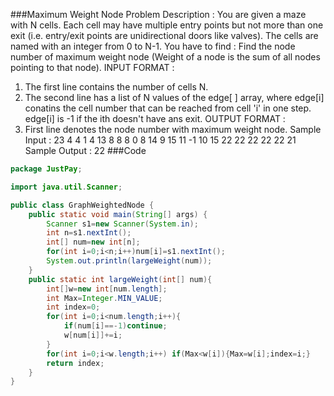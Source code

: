 ###Maximum Weight Node
Problem Description : You are given a maze with N cells. Each cell may have multiple entry points
but not more than one exit (i.e. entry/exit points are unidirectional doors like valves).
The cells are named with an integer from 0 to N-1.
You have to find : Find the node number of maximum weight node (Weight of a node is the sum of all
nodes pointing to that node).
INPUT FORMAT :
1. The first line contains the number of cells N.
2. The second line has a list of N values of the edge[ ] array, where edge[i] conatins the cell
number that can be reached from cell 'i' in one step. edge[i] is -1 if the ith doesn't have ans
exit.
OUTPUT FORMAT :
1. First line denotes the node number with maximum weight node.
Sample Input :
23
4 4 1 4 13 8 8 8 0 8 14 9 15 11 -1 10 15 22 22 22 22 22 21
Sample Output :
22
###Code
```java
package JustPay;

import java.util.Scanner;

public class GraphWeightedNode {
    public static void main(String[] args) {
        Scanner s1=new Scanner(System.in);
        int n=s1.nextInt();
        int[] num=new int[n];
        for(int i=0;i<n;i++)num[i]=s1.nextInt();
        System.out.println(largeWeight(num));
    }
    public static int largeWeight(int[] num){
        int[]w=new int[num.length];
        int Max=Integer.MIN_VALUE;
        int index=0;
        for(int i=0;i<num.length;i++){
            if(num[i]==-1)continue;
            w[num[i]]+=i;
        }
        for(int i=0;i<w.length;i++) if(Max<w[i]){Max=w[i];index=i;}
        return index;
    }
}

```
